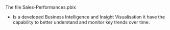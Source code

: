 The file Sales-Performances.pbix

- Is a developed Business Intelligence and Insight Visualisation it have the capability to better understand and monitor key trends over time.
